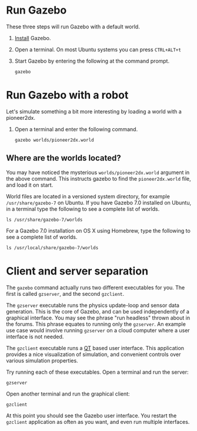 # Run Gazebo

These three steps will run Gazebo with a default world.

1. [Install]( http://gazebosim.org/tutorials?cat=install) Gazebo.

2. Open a terminal. On most Ubuntu systems you can press `CTRL+ALT+t`

3. Start Gazebo by entering the following at the command prompt.

    ~~~
    gazebo
    ~~~

# Run Gazebo with a robot

Let's simulate something a bit more interesting by loading a world with a pioneer2dx.

1. Open a terminal and enter the following command.

    ~~~
    gazebo worlds/pioneer2dx.world
    ~~~

## Where are the worlds located?

You may have noticed the mysterious `worlds/pioneer2dx.world` argument in the above command. This instructs gazebo to find the `pioneer2dx.world` file, and load it on start.

World files are located in a versioned system directory, for example `/usr/share/gazebo-7` on Ubuntu.  If you have Gazebo 7.0 installed on Ubuntu, in a terminal type the following to see a complete list of worlds.

~~~
ls /usr/share/gazebo-7/worlds
~~~

For a Gazebo 7.0 installation on OS X using Homebrew, type the following to see a complete list of worlds.

~~~
ls /usr/local/share/gazebo-7/worlds
~~~

# Client and server separation

The `gazebo` command actually runs two different executables for you. The
first is called `gzserver`, and the second `gzclient`.

The `gzserver` executable runs the physics update-loop and sensor data
generation. This is the core of Gazebo, and can be used independently of a
graphical interface. You may see the phrase "run headless" thrown about in
the forums. This phrase equates to running only the `gzserver`. An example
use case would involve running `gzserver` on a cloud computer where a user
interface is not needed.

The `gzclient` executable runs a [QT](http://qt-project.org) based user
interface. This application provides a nice visualization of simulation, and
convenient controls over various simulation properties.

Try running each of these executables. Open a terminal and run the server:

~~~
gzserver
~~~

Open another terminal and run the graphical client:

~~~
gzclient
~~~

At this point you should see the Gazebo user interface. You restart the
`gzclient` application as often as you want, and even run multiple
interfaces.

